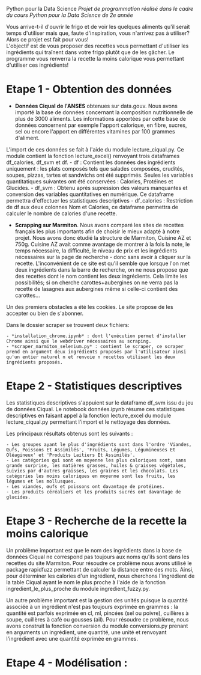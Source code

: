 Python pour la Data Science
*Projet de programmation réalisé dans le cadre du cours Python pour la Data Science de 2e année*

Vous arrive-t-il d'ouvrir le frigo et de voir les quelques aliments qu'il serait temps d'utiliser mais que, faute d'inspiration, vous n'arrivez pas à utiliser?  
Alors ce projet est fait pour vous!  
L'objectif est de vous proposer des recettes vous permettant d'utiliser les ingrédients qui traînent dans votre frigo plutôt que de les gâcher. Le programme vous renverra la recette la moins calorique vous permettant d'utiliser ces ingrédients!

# Etape 1 - Obtention des données

- **Données Ciqual de l'ANSES** obtenues sur data.gouv.
Nous avons importé la base de données concernant la composition nutritionnelle de plus de 3000 aliments. Les informations apportées par cette base de données concernent par exemple l'apport calorique, en fibre, sucres, sel ou encore l'apport en différentes vitamines par 100 grammes d'aliment.

L'import de ces données se fait à l'aide du module lecture_ciqual.py. Ce module contient la fonction lecture_excel() renvoyant trois dataframes df_calories, df_svm et df.
    - df : Contient les données des ingrédients uniquement : les plats composés tels que salades composées, crudités, soupes, pizzas, tartes et sandwichs ont été supprimés. Seules les variables quantitatiques suivantes ont été conservées : Calories, Protéines et Glucides.
    - df_svm : Obtenu après supression des valeurs manquantes et conversion des variables quantitatives en numérique. Ce dataframe permettra d'effectuer les statistiques descriptives
    - df_calories : Restriction de df aux deux colonnes Nom et Calories, ce dataframe permettra de calculer le nombre de calories d'une recette.

- **Scrapping sur Marmiton**.
Nous avons comparé les sites de recettes français les plus importants afin de choisir le mieux adapté à notre projet. 
Nous avons donc étudié la structure de Marmiton, Cuisine AZ et 750g.
    Cuisine AZ avait comme avantage de montrer à la fois la note, le temps nécessaire, la difficulté, le niveau de prix et les ingrédients nécessaires sur la page de recherche - donc sans avoir à cliquer sur la recette. L'inconvénient de ce site est qu'il semble que lorsque l'on met deux ingrédients dans la barre de recherche, on ne nous propose que des recettes dont le nom contient les deux ingrédients. Cela limite les possibilités; si on cherche carottes+aubergines on ne verra pas la recette de lasagnes aux aubergines même si celle-ci contient des carottes...

Un des premiers obstacles a été les cookies. Le site propose de les accepter ou bien de s'abonner.

Dans le dossier scraper se trouvent deux fichiers:

    - *installation_chrome.ipynb* : dont l'exécution permet d'installer Chrome ainsi que le webdriver nécessaires au scraping.
    - *scraper_marmiton_selenium.py* : contient le scraper, ce scraper prend en argument deux ingrédients proposés par l'utilisateur ainsi qu'un entier naturel n et renvoie n recettes utilisant les deux ingrédients proposés. 


# Etape 2 - Statistiques descriptives

Les statistiques descriptives s'appuient sur le dataframe df_svm issu du jeu de données Ciqual. Le notebook données.ipynb résume ces statistiques descriptives en faisant appel à la fonction lecture_excel du module lecture_ciqual.py permettant l'import et le nettoyage des données.

Les principaux résultats obtenus sont les suivants :

    - Les groupes ayant le plus d'ingrédients sont dans l'ordre 'Viandes, Œufs, Poissons Et Assimilés', 'Fruits, Légumes, Légumineuses Et Oléagineux' et 'Produits Laitiers Et Assimilés'.
    - Les catégories qui sont en moyenne les plus caloriques sont, sans grande surprise, les matières grasses, huiles & graisses végétales, suivies par d'autres graisses, les graines et les chocolats. Les catégories les moins caloriques en moyenne sont les fruits, les légumes et les mollusques.
    - Les viandes, œufs et poissons ont davantage de protéines.
    - Les produits céréaliers et les produits sucrés ont davantage de glucides.


# Etape 3 - Recherche de la recette la moins calorique

Un problème important est que le nom des ingrédients dans la base de données Ciqual ne correspond pas toujours aux noms qu'ils sont dans les recettes du site Marmiton. Pour résoudre ce problème nous avons utilisé le package rapidfuzz permettant de calculer la distance entre des mots. Ainsi, pour déterminer les calories d'un ingrédient, nous cherchons l'ingrédient de la table Ciqual ayant le nom le plus proche à l'aide de la fonction ingredient_le_plus_proche du module ingredient_fuzzy.py.

Un autre problème important est la gestion des unités puisque la quantité associée à un ingrédient n'est pas toujours exprimée en grammes : la quantité est parfois exprimée en cl, ml, pincées (sel ou poivre), cuillères à soupe, cuillères à café ou gousses (ail). Pour résoudre ce problème, nous avons construit la fonction conversion du module conversions.py prenant en arguments un ingrédient, une quantité, une unité et renvoyant l'ingrédient avec une quantité exprimée en grammes.


# Etape 4 - Modélisation :